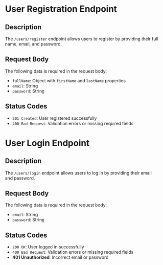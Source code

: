 # User Registration Endpoint

## Description

The `/users/register` endpoint allows users to register by providing their full name, email, and password.

## Request Body

The following data is required in the request body:

* `fullName`: Object with `firstName` and `lastName` properties
* `email`: String
* `password`: String

## Status Codes

* `201 Created`: User registered successfully
* `400 Bad Request`: Validation errors or missing required fields

# User Login Endpoint

## Description

The `/users/login` endpoint allows users to log in by providing their email and password.

## Request Body

The following data is required in the request body:

- `email`: String
- `password`: String

## Status Codes

- `200 OK`: User logged in successfully
- `400 Bad Request`: Validation errors or missing required fields
- **401 Unauthorized**: Incorrect email or password
